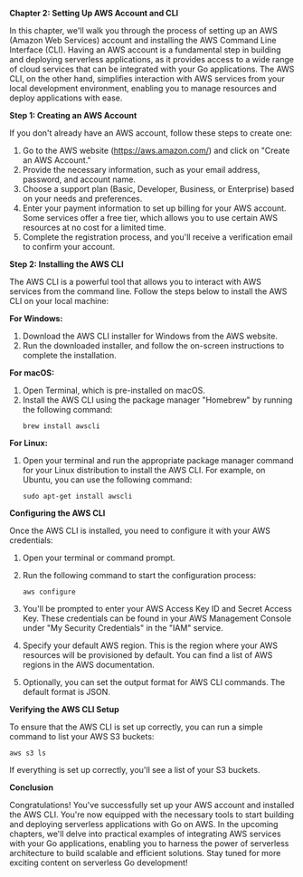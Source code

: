 **Chapter 2: Setting Up AWS Account and CLI**

In this chapter, we'll walk you through the process of setting up an AWS (Amazon Web Services) account and installing the AWS Command Line Interface (CLI). Having an AWS account is a fundamental step in building and deploying serverless applications, as it provides access to a wide range of cloud services that can be integrated with your Go applications. The AWS CLI, on the other hand, simplifies interaction with AWS services from your local development environment, enabling you to manage resources and deploy applications with ease.

**Step 1: Creating an AWS Account**

If you don't already have an AWS account, follow these steps to create one:

1. Go to the AWS website (https://aws.amazon.com/) and click on "Create an AWS Account."
2. Provide the necessary information, such as your email address, password, and account name.
3. Choose a support plan (Basic, Developer, Business, or Enterprise) based on your needs and preferences.
4. Enter your payment information to set up billing for your AWS account. Some services offer a free tier, which allows you to use certain AWS resources at no cost for a limited time.
5. Complete the registration process, and you'll receive a verification email to confirm your account.

**Step 2: Installing the AWS CLI**

The AWS CLI is a powerful tool that allows you to interact with AWS services from the command line. Follow the steps below to install the AWS CLI on your local machine:

**For Windows:**

1. Download the AWS CLI installer for Windows from the AWS website.
2. Run the downloaded installer, and follow the on-screen instructions to complete the installation.

**For macOS:**

1. Open Terminal, which is pre-installed on macOS.
2. Install the AWS CLI using the package manager "Homebrew" by running the following command:
   ```
   brew install awscli
   ```

**For Linux:**

1. Open your terminal and run the appropriate package manager command for your Linux distribution to install the AWS CLI. For example, on Ubuntu, you can use the following command:
   ```
   sudo apt-get install awscli
   ```

**Configuring the AWS CLI**

Once the AWS CLI is installed, you need to configure it with your AWS credentials:

1. Open your terminal or command prompt.
2. Run the following command to start the configuration process:
   ```
   aws configure
   ```

3. You'll be prompted to enter your AWS Access Key ID and Secret Access Key. These credentials can be found in your AWS Management Console under "My Security Credentials" in the "IAM" service.
4. Specify your default AWS region. This is the region where your AWS resources will be provisioned by default. You can find a list of AWS regions in the AWS documentation.
5. Optionally, you can set the output format for AWS CLI commands. The default format is JSON.

**Verifying the AWS CLI Setup**

To ensure that the AWS CLI is set up correctly, you can run a simple command to list your AWS S3 buckets:

```
aws s3 ls
```

If everything is set up correctly, you'll see a list of your S3 buckets.

**Conclusion**

Congratulations! You've successfully set up your AWS account and installed the AWS CLI. You're now equipped with the necessary tools to start building and deploying serverless applications with Go on AWS. In the upcoming chapters, we'll delve into practical examples of integrating AWS services with your Go applications, enabling you to harness the power of serverless architecture to build scalable and efficient solutions. Stay tuned for more exciting content on serverless Go development!